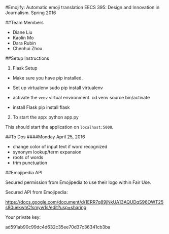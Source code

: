 #Emojify: Automatic emoji translation
EECS 395: Design and Innovation in Journalism. Spring 2016

##Team Members
 - Diane Liu
 - Kaolin Mo
 - Dara Rubin
 - Chenhui Zhou

##Setup Instructions
1. Flask Setup
- Make sure you have pip installed.

- Set up virtualenv
        sudo pip install virtualenv

- activate the `venv` virtual environment.
        cd venv
        source bin/activate

- install Flask
        pip install flask

2. To start the app:
        python app.py

  This should start the application on `localhost:5000`.

##To Dos
####Monday April 25, 2016
- change color of input text if word recognized
- synonym lookup/term expansion
- roots of words
- trim punctuation

##Emojipedia API

Secured permission from Emojipedia to use their logo within Fair Use.

Secured API from Emojipedia:

https://docs.google.com/document/d/1ERR7q89jNkUA13AQUDqS96OWT25s80uekwhCfsmyw1s/edit?usp=sharing

Your private key:

ad591ab90c99dc4d632c35ee70d37c36341cb3ba